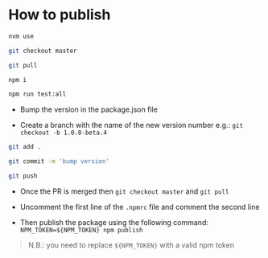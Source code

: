 # How to publish

```bash
nvm use

git checkout master

git pull

npm i

npm run test:all
```

- Bump the version in the package.json file

- Create a branch with the name of the new version number e.g.: `git checkout -b 1.0.0-beta.4`

```bash
git add .

git commit -m 'bump version'

git push
```

- Once the PR is merged then `git checkout master` and `git pull`

- Uncomment the first line of the `.npmrc` file and comment the second line

- Then publish the package using the following command: `NPM_TOKEN=${NPM_TOKEN} npm publish`

> N.B.: you need to replace `${NPM_TOKEN}` with a valid npm token
